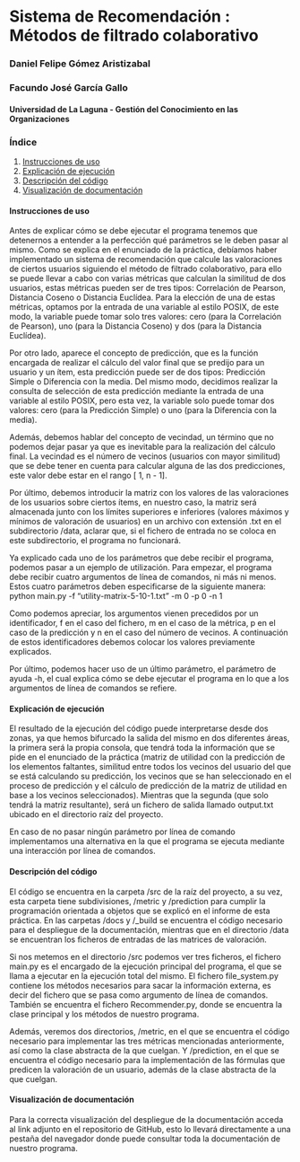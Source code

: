 # Sistema de Recomendación : Métodos de filtrado colaborativo
### Daniel Felipe Gómez Aristizabal
### Facundo José García Gallo
#### Universidad de La Laguna - Gestión del Conocimiento en las Organizaciones


### Índice

1. [Instrucciones de uso](#instrucciones-de-uso)
2. [Explicación de ejecución](#explicación-de-ejecución)
3. [Descripción del código](#Descripción-del-código)
4. [Visualización de documentación](#Visualización-de-documentación)

#### Instrucciones de uso

Antes de explicar cómo se debe ejecutar el programa tenemos que detenernos a entender a la perfección qué parámetros se le deben pasar al mismo. Como se explica en el enunciado de la práctica, debíamos haber implementado un sistema de recomendación que calcule las valoraciones de ciertos usuarios siguiendo el método de filtrado colaborativo, para ello se puede llevar a cabo con varias métricas que calculan la similitud de dos usuarios, estas métricas pueden ser de tres tipos: Correlación de Pearson, Distancia Coseno o Distancia Euclídea. Para la elección de una de estas métricas, optamos por la entrada de una variable al estilo POSIX, de este modo, la variable puede tomar solo tres valores: cero (para la Correlación de Pearson), uno (para la Distancia Coseno) y dos (para la Distancia Euclídea).

Por otro lado, aparece el concepto de predicción, que es la función encargada de realizar el cálculo del valor final que se predijo para un usuario y un ítem, esta predicción puede ser de dos tipos: Predicción Simple o Diferencia con la media. Del mismo modo, decidimos realizar la consulta de selección de esta predicción mediante la entrada de una variable al estilo POSIX, pero esta vez, la variable solo puede tomar dos valores: cero (para la Predicción Simple) o uno (para la Diferencia con la media).

Además, debemos hablar del concepto de vecindad, un término que no podemos dejar pasar ya que es inevitable para la realización del cálculo final. La vecindad es el número de vecinos (usuarios con mayor similitud) que se debe tener en cuenta para calcular alguna de las dos predicciones, este valor debe estar en el rango [ 1, n - 1].

Por último, debemos introducir la matriz con los valores de las valoraciones de los usuarios sobre ciertos ítems, en nuestro caso, la matriz será almacenada junto con los límites superiores e inferiores (valores máximos y mínimos de valoración de usuarios) en un archivo con extensión .txt en el subdirectorio /data, aclarar que, si el fichero de entrada no se coloca en este subdirectorio, el programa no funcionará.

Ya explicado cada uno de los parámetros que debe recibir el programa, podemos pasar a un ejemplo de utilización. Para empezar, el programa debe recibir cuatro argumentos de línea de comandos, ni más ni menos. Estos cuatro parámetros deben especificarse de la siguiente manera:
python main.py -f “utility-matrix-5-10-1.txt” -m 0 -p 0 -n 1

Como podemos apreciar, los argumentos vienen precedidos por un identificador, f en el caso del fichero, m en el caso de la métrica, p en el caso de la predicción y n en el caso del número de vecinos. A continuación de estos identificadores debemos colocar los valores previamente explicados.

Por último, podemos hacer uso de un último parámetro, el parámetro de ayuda -h, el cual explica cómo se debe ejecutar el programa en lo que a los argumentos de línea de comandos se refiere.



#### Explicación de ejecución


El resultado de la ejecución del código puede interpretarse desde dos zonas, ya que hemos bifurcado la salida del mismo en dos diferentes áreas, la primera será la propia consola, que tendrá toda la información que se pide en el enunciado de la práctica (matriz de utilidad con la predicción de los elementos faltantes, similitud entre todos los vecinos del usuario del que se está calculando su predicción, los vecinos que se han seleccionado en el proceso de predicción y el cálculo de predicción de la matriz de utilidad en base a los vecinos seleccionados). Mientras que la segunda (que solo tendrá la matriz resultante), será un fichero de salida llamado output.txt ubicado en el directorio raíz del proyecto.

En caso de no pasar ningún parámetro por línea de comando implementamos una alternativa en la que el programa se ejecuta mediante una interacción por línea de comandos.


#### Descripción del código


El código se encuentra en la carpeta /src de la raíz del proyecto, a su vez, esta carpeta tiene subdivisiones, /metric y /prediction para cumplir la programación orientada a objetos que se explicó en el informe de esta práctica. En las carpetas /docs y /_build se encuentra el código necesario para el despliegue de la documentación, mientras que en el directorio /data se encuentran los ficheros de entradas de las matrices de valoración.

Si nos metemos en el directorio /src podemos ver tres ficheros, el fichero main.py es el encargado de la ejecución principal del programa, el que se llama a ejecutar en la ejecución total del mismo. El fichero file_system.py contiene los métodos necesarios para sacar la información externa, es decir del fichero que se pasa como argumento de línea de comandos. También se encuentra el fichero Recommender.py, donde se encuentra la clase principal y los métodos de nuestro programa. 

Además, veremos dos directorios, /metric, en el que se encuentra el código necesario para implementar las tres métricas mencionadas anteriormente, así como la clase abstracta de la que cuelgan. Y /prediction, en el que se encuentra el código necesario para la implementación de las fórmulas que predicen la valoración de un usuario, además de la clase abstracta de la que cuelgan.


#### Visualización de documentación


Para la correcta visualización del despliegue de la documentación acceda al link adjunto en el repositorio de GitHub, esto lo llevará directamente a una pestaña del navegador donde puede consultar toda la documentación de nuestro programa.